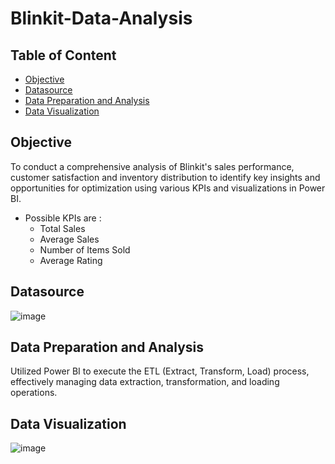 # Blinkit-Data-Analysis

## Table of Content
  - [Objective](#Objective)
  - [Datasource](#Datasource)
  - [Data Preparation and Analysis](#Data-Preparation-and-Analysis)
  - [Data Visualization](#Data-Visualization)
    
## Objective
To conduct a comprehensive analysis of Blinkit's sales performance, customer satisfaction and inventory distribution to identify key insights and opportunities for optimization using various KPIs and visualizations in Power BI. 
- Possible KPIs are :
    - Total Sales
    - Average Sales
    - Number of Items Sold
    - Average Rating

## Datasource

![image](https://github.com/user-attachments/assets/0739b82a-65e8-43a1-8892-af438e31288e)

## Data Preparation and Analysis
Utilized Power BI to execute the ETL (Extract, Transform, Load) process, effectively managing data extraction, transformation, and loading operations.

## Data Visualization
![image](https://github.com/user-attachments/assets/16ab74d4-0132-49af-a92e-9e73bd7b36ee)
